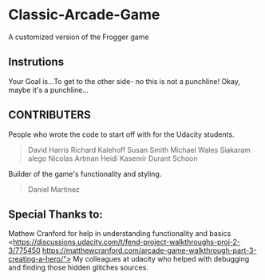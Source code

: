 # Classic-Arcade-Game #
A customized version of the Frogger game

Instrutions
------------
Your Goal is...To get to the other side- no this is not a punchline!  Okay, maybe it's a punchline...

CONTRIBUTERS
------------
People who wrote the code to start off with for the Udacity students.

>David Harris
>Richard Kalehoff
>Susan Smith
>Michael Wales
>Siakaram alego
>Nicolas Artman
>Heidi Kasemir
>Durant Schoon

Builder of the game's functionality and styling.

>Daniel Martinez

**Special Thanks to:**
----------------------
Mathew Cranford for help in understanding functionality and basics
<https://discussions.udacity.com/t/fend-project-walkthroughs-proj-2-3/775450
https://matthewcranford.com/arcade-game-walkthrough-part-3-creating-a-hero/">
My colleagues at udacity who helped with debugging and finding those hidden glitches sources.
